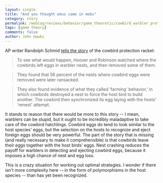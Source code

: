 ```yaml
---
layout: single 
title: "And you thought emus came in mobs" 
category: story
permalink: /weblog/reviews/behavior/game_theoretic/cowbird_warbler_protection_racket_2007.html
tags: [game theory] 
comments: false 
author: John Hawks 
---
```



<p>
AP writer Randolph Schmid <a href="http://www.msnbc.msn.com/id/17473733/">tells the story</a> of the cowbird protection racket: 
</p>

<blockquote>To see what would happen, Hoover and Robinson watched where the cowbirds left eggs in warbler nests, and then removed some of them.</blockquote>

<blockquote>They found that 56 percent of the nests where cowbird eggs were removed were later ransacked.</blockquote>

<blockquote>They also found evidence of what they called 'farming' behavior,' in which cowbirds destroyed a nest to force the host bird to build another. The cowbird then synchronized its egg laying with the hosts' 'renest' attempt.</blockquote>

<p>
It stands to reason that there would be more to this story -- I mean, warblers can be stupid, but it ought to be incredibly maladaptive to take care of the cowbird hatchlings. Cowbird eggs do tend to look similar to the host species' eggs, but the selection on the hosts to recognize and eject foreign eggs should be very powerful. The part of the story that is missing (and really necessary to make it comprehensible) is that cowbirds leave their eggs together with the host birds' eggs. Nest crashing reduces the payoff for warblers in detecting and ejecting cowbird eggs, because it imposes a high chance of nest and egg loss. 
</p>

<p>
This is a crazy situation for working out optimal strategies. I wonder if there isn't more complexity here -- in the form of polymorphisms in the host species -- than has yet been recognized. 
</p>

